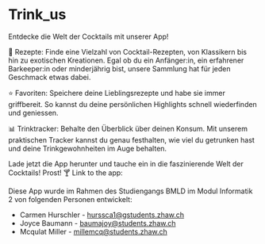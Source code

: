 # Trink_us
Entdecke die Welt der Cocktails mit unserer App!

🍹 Rezepte: Finde eine Vielzahl von Cocktail-Rezepten, von Klassikern bis hin zu exotischen Kreationen. Egal ob du ein Anfänger:in, ein erfahrener Barkeeper:in oder minderjährig bist, unsere Sammlung hat für jeden Geschmack etwas dabei.

⭐ Favoriten: Speichere deine Lieblingsrezepte und habe sie immer griffbereit. So kannst du deine persönlichen Highlights schnell wiederfinden und geniessen.

📊 Trinktracker: Behalte den Überblick über deinen Konsum. Mit unserem praktischen Tracker kannst du genau festhalten, wie viel du getrunken hast und deine Trinkgewohnheiten im Auge behalten.

Lade jetzt die App herunter und tauche ein in die faszinierende Welt der Cocktails! Prost! 🍸
Link to the app:

Diese App wurde im Rahmen des Studiengangs BMLD im Modul Informatik 2 von folgenden Personen entwickelt: 
- Carmen Hurschler - hurssca1@gstudents.zhaw.ch
- Joyce Baumann - baumajoy@students.zhaw.ch
- Mcqulat Miller - millemcq@students.zhaw.ch